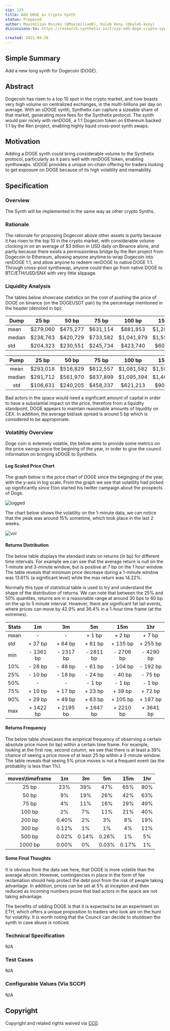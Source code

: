 ```yaml
---
sip: 133
title: Add DOGE as Crypto Synth
status: Proposed
author: Maximilian Roszko (@MaximilianR), Kaleb Keny (@kaleb-keny)
discussions-to: https://research.synthetix.io/t/sip-add-doge-crypto-synth/382

created: 2021-04-26
---
```


<!--You can leave these HTML comments in your merged SIP and delete the visible duplicate text guides, they will not appear and may be helpful to refer to if you edit it again. This is the suggested template for new SIPs. Note that an SIP number will be assigned by an editor. When opening a pull request to submit your SIP, please use an abbreviated title in the filename, `sip-draft_title_abbrev.md`. The title should be 44 characters or less.-->

## Simple Summary
<!--"If you can't explain it simply, you don't understand it well enough." Simply describe the outcome the proposed changes intends to achieve. This should be non-technical and accessible to a casual community member.-->

Add a new long synth for Dogecoin (DOGE).

## Abstract
<!--A short (~200 word) description of the proposed change, the abstract should clearly describe the proposed change. This is what *will* be done if the SIP is implemented, not *why* it should be done or *how* it will be done. If the SIP proposes deploying a new contract, write, "we propose to deploy a new contract that will do x".-->

Dogecoin has risen to a top 10 spot in the crypto market, and now boasts very high volume on centralized exchanges, in the multi-billions per day on average. With an sDOGE synth, Synthetix can capture a sizeable share of that market, generating more fees for the Synthetix protocol. The synth would pair nicely with renDOGE, a 1:1 Dogecoin token on Ethereum backed 1:1 by the Ren project, enabling highly liquid cross-pool synth swaps.


## Motivation
<!--This is the problem statement. This is the *why* of the SIP. It should clearly explain *why* the current state of the protocol is inadequate.  It is critical that you explain *why* the change is needed, if the SIP proposes changing how something is calculated, you must address *why* the current calculation is innaccurate or wrong. This is not the place to describe how the SIP will address the issue!-->

Adding a DOGE synth could bring considerable volume to the Synthetix protocol, particularly as it pairs well with renDOGE token, enabling synthswaps. sDOGE provides a unique on-chain offering for traders looking to get exposure on DOGE because of its high volatility  and memability.


## Specification
<!--The specification should describe the syntax and semantics of any new feature, there are five sections
1. Overview
2. Rationale
3. Technical Specification
4. Test Cases
5. Configurable Values
-->

### Overview
<!--This is a high level overview of *how* the SIP will solve the problem. The overview should clearly describe how the new feature will be implemented.-->
The Synth will be implemented in the same way as other crypto Synths.

### Rationale
<!--This is where you explain the reasoning behind how you propose to solve the problem. Why did you propose to implement the change in this way, what were the considerations and trade-offs. The rationale fleshes out what motivated the design and why particular design decisions were made. It should describe alternate designs that were considered and related work. The rationale may also provide evidence of consensus within the community, and should discuss important objections or concerns raised during discussion.-->
The rationale for proposing Dogecoin above other assets is partly because it has risen to the top 10 in the crypto market, with considerable volume clocking in on an average of $3 billion in USD daily on Binance alone, and partly because there exists a permissionless bridge by the Ren project from Dogecoin to Ethereum, allowing anyone anytime to wrap Dogecoin into renDOGE 1:1, and allow anyone to redeem renDOGE to native DOGE 1:1. Through cross-pool synthswap, anyone could then go from native DOGE to BTC/ETH/USD/SNX with very little slippage.

### Liquidity Analysis

The tables below showcase statistics on the cost of pushing the price of DOGE on binance (on the DOGEUSDT pair) by the percentage mentioned in the header (denoted in bp):  

| Dump   	|   25 bp  	|   50 bp  	|   75 bp  	|   100 bp   	|   150 bp   	|   200 bp   	|   400 bp   	|   600 bp   	|    800 bp   	|   1000 bp   	|
|--------	|:--------:	|:--------:	|:--------:	|:----------:	|:----------:	|:----------:	|:----------:	|:----------:	|:-----------:	|:-----------:	|
| mean   	| $279,060 	| $475,277 	| $631,114 	| $881,853   	| $1,289,456 	| $1,859,488 	| $4,276,595 	| $8,258,811 	| $12,647,329 	| $13,709,724 	|
| median 	| $238,763 	| $420,729 	| $733,582 	| $1,041,979 	| $1,555,858 	| $1,949,968 	| $3,874,127 	| $9,348,589 	| $11,456,019 	| $15,426,933 	|
| std    	| $204,323 	| $230,551 	| $245,734 	| $423,740   	| $607,798   	| $895,837   	| $1,781,917 	| $3,096,282 	| $4,661,254  	| $4,947,714  	|

|  Pump  	|   25 bp  	|   50 bp  	|   75 bp  	|   100 bp   	|   150 bp   	|   200 bp   	|   400 bp   	|   600 bp   	|   800 bp   	|   1000 bp  	|
|:------:	|:--------:	|:--------:	|:--------:	|:----------:	|:----------:	|:----------:	|:----------:	|:----------:	|:----------:	|:----------:	|
|  mean  	| $293,018 	| $516,829 	| $812,557 	| $1,081,582 	| $1,586,705 	| $2,158,952 	| $4,049,976 	| $5,617,329 	| $7,188,346 	| $8,447,416 	|
| median 	| $291,712 	| $561,970 	| $837,899 	| $1,095,394 	| $1,463,830 	| $2,138,647 	| $4,149,759 	| $5,873,893 	| $6,716,624 	| $8,672,853 	|
|   std  	| $106,631 	| $240,205 	| $458,337 	|  $621,213  	|  $902,833  	|  $956,687  	| $1,233,881 	| $1,811,088 	| $1,382,046 	| $1,269,824 	|

 Bad actors in the space would need a signficant amount of capital in order to have a substantial impact on the price, therefore from a liquidity standpoint, DOGE appears to maintain reasonable amounts of liquidity on CEX. In addition, the average bid/ask spread is around 5 bp which is considered to be approporiate.


### Volatiltiy Overview

Doge coin is extemely volatile, the below aims to provide some metrics on the price swings since the begining of the year, in order to give the council information on bringing sDOGE to Synthetix.

#### Log Scaled Price Chart
The graph below is the price chart of DOGE since the beginging of the year, with the y-axis in log scale. From the graph we see that volatility had picked up significantly since Elon started his twitter campaign about the prospects of Doge.

![logged](https://github.com/Synthetixio/SIPs/tree/master/sips/assets/sip-133/logged_scale_price.png)

The chart below shows the volatility on the 1-minute data, we can notice that the peak was around 15% sometime, which took place in the last 2 weeks.

![vol](https://github.com/Synthetixio/SIPs/tree/master/sips/assets/sip-133/high_frequency_variance.png)


#### Returns Distribution

The below table displays the standard stats on returns (in bp) for different time intervals. For example we can see that the average return is null on the 1-minute and 3-minute window, but is positive at 7 bp on the 1 hour window. 
The table reveals that minimum price decrease during a 1-minute window was 13.61% (a significant level) while the max return was 14.22%.

Normally this type of statistical table is used to try and understand the shape of the distribution of returns. We can note that between the 25% and 50% quantiles, returns are in a reasonable range at around 30 bps to 60 bp on the up to 5 minute interval. However, there are significant fat tail events, where prices can move by 42.9% and 36.4% in a 1-hour time frame (at the extremes). 


| Stats |     1m     |     3m     |     5m     |     15m    |     1hr    |
|-------|:----------:|:----------:|:----------:|:----------:|:----------:|
|  mean |      -     |      -     |   + 1 bp   |   + 2 bp   |   + 7 bp   |
|  std  |   + 37 bp  |   + 64 bp  |   + 81 bp  |  + 135 bp  |  + 255 bp  |
|  min  |  - 1361 bp |  - 2317 bp |  - 2811 bp |  - 2706 bp |  - 4290 bp |
|  10%  |   - 28 bp  |   - 48 bp  |   - 61 bp  |   - 104 bp |   - 192 bp |
|  25%  |   - 10 bp  |   - 18 bp  |   - 24 bp  |   - 40 bp  |   - 75 bp  |
|  50%  |      -     |      -     |    - 1 bp  |    - 1 bp  |    - 1 bp  |
|  75%  |   + 10 bp  |   + 17 bp  |   + 23 bp  |   + 39 bp  |   + 72 bp  |
|  90%  |   + 29 bp  |   + 49 bp  |   + 63 bp  |  + 105 bp  |  + 197 bp  |
|  max  |  + 1422 bp |  + 2195 bp |  + 1647 bp |  + 2210 bp |  + 3641 bp |


#### Returns Frequency 

The below table showcases the empirical frequency of observing a certain absolute price move (in bp) within a certain time frame. For example, looking at the first row, second column, we see that there is at least a 39% chance of seeing a price move of at least 25 bp within a 3-minute window.
The table reveals that seeing 5% price moves is not a frequent  event (as the probablity is less than 1%).

| moves\timeframe |   1m  |   3m  |   5m  |  15m  | 1hr |
|:---------------:|:-----:|:-----:|:-----:|:-----:|:---:|
|      25 bp      |  23%  |  39%  |  47%  |  65%  | 80% |
|      50 bp      |   9%  |  19%  |  26%  |  42%  | 63% |
|      75 bp      |   4%  |  11%  |  16%  |  29%  | 49% |
|      100 bp     |   2%  |   7%  |  11%  |  21%  | 40% |
|      200 bp     | 0.40% |   2%  |   3%  |   8%  | 19% |
|      300 bp     | 0.12% |   1%  |   1%  |   4%  | 11% |
|      500 bp     | 0.02% | 0.14% | 0.26% |   1%  |  5% |
|     1000 bp     | 0.00% |   0%  | 0.03% | 0.17% |  1% |


#### Some Final Thoughts

It is obvious from the data see here, that DOGE is more volatile than the average altcoin. However, contingencies in place in the form of fee reclamation should help protect the debt pool from the risk of people taking advantage. In addition, prices can be set at 5% at inception and then reduced as incoming numbers prove that bad actors in the space are not taking advantage.

The benefits of adding DOGE is that it is expected to be an experiment on ETH, which offers a unique proposition to traders who look are on the hunt for volatiltiy. It is worth noting that the Council can decide to shutdown the synth in case abuse is noticed.

### Technical Specification
<!--The technical specification should outline the public API of the changes proposed. That is, changes to any of the interfaces Synthetix currently exposes or the creations of new ones.-->
N/A

### Test Cases
<!--Test cases for an implementation are mandatory for SIPs but can be included with the implementation..-->
N/A

### Configurable Values (Via SCCP)
<!--Please list all values configurable via SCCP under this implementation.-->
N/A

## Copyright
Copyright and related rights waived via [CC0](https://creativecommons.org/publicdomain/zero/1.0/).
